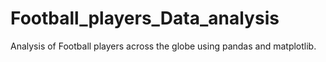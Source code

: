 # Football_players_Data_analysis
Analysis of Football players across the globe using pandas and matplotlib.
